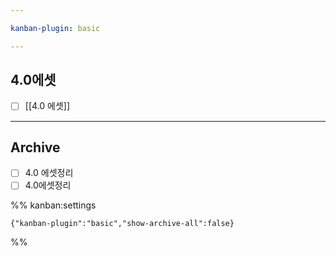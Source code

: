 ```yaml
---

kanban-plugin: basic

---
```


## 4.0에셋

- [ ] [[4.0 에셋]]


***

## Archive

- [ ] 4.0 에셋정리
- [ ] 4.0에셋정리

%% kanban:settings
```
{"kanban-plugin":"basic","show-archive-all":false}
```
%%